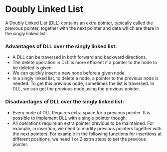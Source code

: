 <h1>Doubly Linked List</h1>
A Doubly Linked List (DLL) contains an extra pointer, typically called the previous pointer, 
together with the next pointer and data which are there in the singly linked list.
<h3>Advantages of DLL over the singly linked list:</h3>
<ul><li>A DLL can be traversed in both forward and backward directions. </li><li>
The delete operation in DLL is more efficient if a pointer to the node to be deleted is given. </li><li>
We can quickly insert a new node before a given node. </li><li>
In a singly linked list, to delete a node, a pointer to the previous node is needed.
  To get this previous node, sometimes the list is traversed. In DLL, we can get the previous node using the previous pointer. </li></ul>
<h3>Disadvantages of DLL over the singly linked list:</h3>
<ul><li>Every node of DLL Requires extra space for a previous pointer. It is possible to implement DLL with a single pointer though. </li><li>
All operations require an extra pointer previous to be maintained. 
  For example, in insertion, we need to modify previous pointers together with the next pointers. 
  For example in the following functions for insertions at different positions, we need 1 or 2 extra steps to set the previous pointer.</li></ul>
